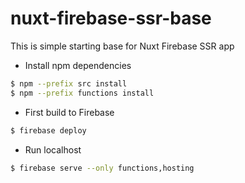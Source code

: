 # nuxt-firebase-ssr-base
This is simple starting base for Nuxt Firebase SSR app

- Install npm dependencies
```bash
$ npm --prefix src install
$ npm --prefix functions install
```

- First build to Firebase 
```bash
$ firebase deploy
```

- Run localhost
```bash
$ firebase serve --only functions,hosting
```

